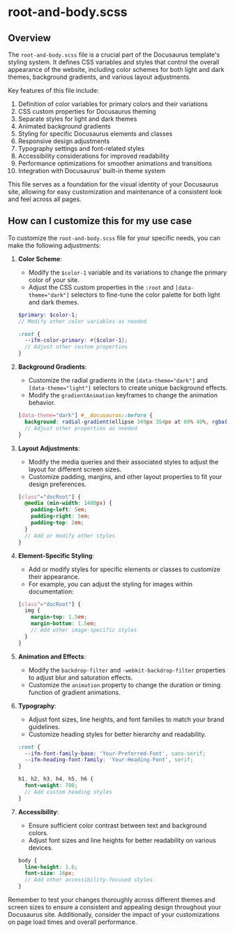 # root-and-body.scss

## Overview

The `root-and-body.scss` file is a crucial part of the Docusaurus template's styling system. It defines CSS variables and styles that control the overall appearance of the website, including color schemes for both light and dark themes, background gradients, and various layout adjustments.

Key features of this file include:

1. Definition of color variables for primary colors and their variations
2. CSS custom properties for Docusaurus theming
3. Separate styles for light and dark themes
4. Animated background gradients
5. Styling for specific Docusaurus elements and classes
6. Responsive design adjustments
7. Typography settings and font-related styles
8. Accessibility considerations for improved readability
9. Performance optimizations for smoother animations and transitions
10. Integration with Docusaurus' built-in theme system

This file serves as a foundation for the visual identity of your Docusaurus site, allowing for easy customization and maintenance of a consistent look and feel across all pages.

## How can I customize this for my use case

To customize the `root-and-body.scss` file for your specific needs, you can make the following adjustments:

1. **Color Scheme**: 
   - Modify the `$color-1` variable and its variations to change the primary color of your site.
   - Adjust the CSS custom properties in the `:root` and `[data-theme="dark"]` selectors to fine-tune the color palette for both light and dark themes.

   ```scss
   $primary: $color-1;
   // Modify other color variables as needed
   
   :root {
     --ifm-color-primary: #{$color-1};
     // Adjust other custom properties
   }
   ```

2. **Background Gradients**:
   - Customize the radial gradients in the `[data-theme="dark"]` and `[data-theme="light"]` selectors to create unique background effects.
   - Modify the `gradientAnimation` keyframes to change the animation behavior.

   ```scss
   [data-theme="dark"] #__docusaurus::before {
     background: radial-gradient(ellipse 349px 354px at 60% 40%, rgba(#YourColor, var(--ellipis-transparency)) 40%, transparent 90%) no-repeat;
     // Adjust other properties as needed
   }
   ```

3. **Layout Adjustments**:
   - Modify the media queries and their associated styles to adjust the layout for different screen sizes.
   - Customize padding, margins, and other layout properties to fit your design preferences.

   ```scss
   [class^="docRoot"] {
     @media (min-width: 1400px) {
       padding-left: 5em;
       padding-right: 5em;
       padding-top: 2em;
     }
     // Add or modify other styles
   }
   ```

4. **Element-Specific Styling**:
   - Add or modify styles for specific elements or classes to customize their appearance.
   - For example, you can adjust the styling for images within documentation:

   ```scss
   [class^="docRoot"] {
     img {
       margin-top: 1.5em;
       margin-bottom: 1.5em;
       // Add other image-specific styles
     }
   }
   ```

5. **Animation and Effects**:
   - Modify the `backdrop-filter` and `-webkit-backdrop-filter` properties to adjust blur and saturation effects.
   - Customize the `animation` property to change the duration or timing function of gradient animations.

6. **Typography**:
   - Adjust font sizes, line heights, and font families to match your brand guidelines.
   - Customize heading styles for better hierarchy and readability.

   ```scss
   :root {
     --ifm-font-family-base: 'Your-Preferred-Font', sans-serif;
     --ifm-heading-font-family: 'Your-Heading-Font', serif;
   }

   h1, h2, h3, h4, h5, h6 {
     font-weight: 700;
     // Add custom heading styles
   }
   ```

7. **Accessibility**:
   - Ensure sufficient color contrast between text and background colors.
   - Adjust font sizes and line heights for better readability on various devices.

   ```scss
   body {
     line-height: 1.6;
     font-size: 16px;
     // Add other accessibility-focused styles
   }
   ```

Remember to test your changes thoroughly across different themes and screen sizes to ensure a consistent and appealing design throughout your Docusaurus site. Additionally, consider the impact of your customizations on page load times and overall performance.